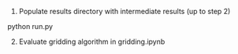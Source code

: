 1. Populate results directory with intermediate results (up to step 2)

python run.py

2. Evaluate gridding algorithm in gridding.ipynb
